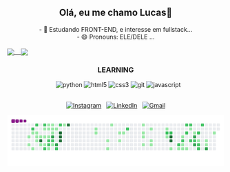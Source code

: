 <div align="center">
   <h2> Olá, eu me chamo Lucas👋</h2> 
   - 🌱 Estudando FRONT-END, e interesse em fullstack...<br>
   - 😄 Pronouns: ELE/DELE ...
</div>

<div align="center" style="display: flex; max-width: 800px; margin: auto;">
  <a href="https://github.com/Lucas2907">
   <br>
   <img align="center" height="160em" src="https://github-readme-stats.vercel.app/api?username=Lucas2907&show_icons=true&theme=github_dark"/>
   &nbsp;&nbsp;
   <img align="center" height="160em" src="https://github-readme-stats.vercel.app/api/top-langs/?username=Lucas2907&layout=compact&langs_count=16&theme=github_dark"/>
  </a>
</div>

<div align="center">
  <h3>LEARNING</h3>
  &nbsp;&nbsp;
  <img src="https://cdn.jsdelivr.net/gh/devicons/devicon/icons/python/python-original.svg" alt="python" width="40" height="40"/>
  <img src="https://cdn.jsdelivr.net/gh/devicons/devicon/icons/html5/html5-original.svg" alt="html5" width="40" height="40"/>
  <img src="https://cdn.jsdelivr.net/gh/devicons/devicon/icons/css3/css3-original.svg" alt="css3" width="40" height="40"/>                                             
  <img src="https://cdn.jsdelivr.net/gh/devicons/devicon@latest/icons/git/git-plain-wordmark.svg" alt="git" width="40" height="40"/>
  <img src="https://cdn.jsdelivr.net/gh/devicons/devicon/icons/javascript/javascript-original.svg" alt="javascript" width="40" height="40"/>
</div>

<div align="center">
  <br>
  <p align="center">
    <a href="https://www.instagram.com/lucas_garcia.29/"><img src="https://img.shields.io/badge/Instagram-%23E4405F.svg?&style=for-the-badge&logo=Instagram&logoColor=white" alt="Instagram"></a>&nbsp;&nbsp;
    <a href="https://www.linkedin.com/in/lucas-pasa/"><img src="https://img.shields.io/badge/LinkedIn-%230077B5.svg?&style=for-the-badge&logo=LinkedIn&logoColor=white" alt="LinkedIn"></a>&nbsp;&nbsp;
    <a href="mailto:contatolucaspasa@gmail.com"><img src="https://img.shields.io/badge/Gmail-%23D14836.svg?&style=for-the-badge&logo=Gmail&logoColor=white" alt="Gmail"></a>
  </p>
  
  <img src="https://raw.githubusercontent.com/Lucas2907/Lucas2907/output/github-contribution-grid-snake.gif" alt="snake gif" style="max-width: 100%; height: auto;"/>
</div>
